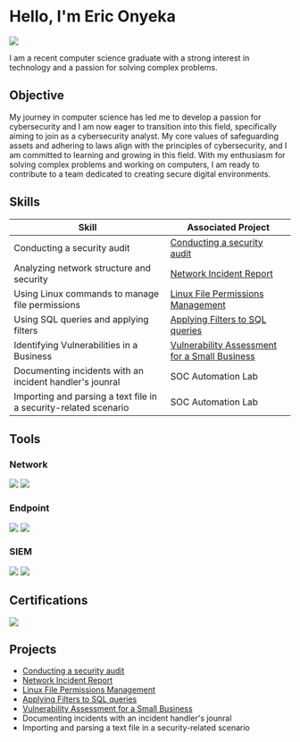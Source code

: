 # Hello, I'm Eric Onyeka
<a href="https://linkedin.com"><img src="https://img.shields.io/badge/-LinkedIn-0072b1?&style=for-the-badge&logo=linkedin&logoColor=white" /></a>


I am a recent computer science graduate with a strong interest in technology and a passion for solving complex problems.

## Objective

My journey in computer science has led me to develop a passion for cybersecurity and I am now eager to transition into this field, specifically aiming to join as a cybersecurity analyst.  My core values of safeguarding assets and adhering to laws align with the principles of cybersecurity, and I am committed to learning and growing in this field. With my enthusiasm for solving complex problems and working on computers, I am ready to contribute to a team dedicated to creating secure digital environments.


## Skills

| Skill                                         | Associated Project         |
|-----------------------------------------------|----------------------------|
|      Conducting a security audit     | <a href="https://github.com/ericonyeka2/Conducting-a-security-audit">Conducting a security audit</a>|
| Analyzing network structure and security | <a href="https://github.com/ericonyeka2/Network-Incident-Report---DDoS-Attack-Response/blob/main/README.md">Network Incident Report</a>|
| Using Linux commands to manage file permissions        | <a href="https://github.com/ericonyeka2/Linux-File-Permissions-Management/blob/main/README.md">Linux File Permissions Management</a>|
| Using SQL queries and applying filters  |<a href="https://github.com/ericonyeka2/Applying-filters-to-SQL-queries">Applying Filters to SQL queries</a> |
| Identifying Vulnerabilities in a Business|<a href="https://github.com/ericonyeka2/Vulnerability-Assessment-for-a-Small-Business/blob/main/README.md">Vulnerability Assessment for a Small Business</a> |
| Documenting incidents with an incident handler's jounral| SOC Automation Lab|
| Importing and parsing a text file in a security-related scenario| SOC Automation Lab|

## Tools

### Network
<div>
    <img src="https://img.shields.io/badge/-Wireshark-1679A7?&style=for-the-badge&logo=Wireshark&logoColor=white" />
    <img src="https://img.shields.io/badge/-Suricata-EF3B2D?&style=for-the-badge&logo=Suricata&logoColor=white" />
</div>

### Endpoint
<div>
    <img src="https://img.shields.io/badge/-Microsoft_Defender_for_Endpoint-00A4EF?&style=for-the-badge&logo=Microsoft&logoColor=white" />
    <img src="https://img.shields.io/badge/-Velociraptor-4B275F?&style=for-the-badge&logo=Velociraptor&logoColor=white" />
</div>

### SIEM
<div>
    <img src="https://img.shields.io/badge/-Microsoft_Sentinel-0078D4?&style=for-the-badge&logo=Microsoft&logoColor=white" />
    <img src="https://img.shields.io/badge/-Splunk-000000?&style=for-the-badge&logo=Splunk&logoColor=white" />
</div>

## Certifications

<div>
    <a href="https://coursera.org/share/ff72fefe626421ed291ae095b181bf77" target="_blank">
    <img src="https://img.shields.io/badge/-Google%20Cybersecurity-4285F4?&style=for-the-badge&logo=Google&logoColor=white" />
</a>

</div>

## Projects
- <a href="https://github.com/ericonyeka2/Conducting-a-security-audit">Conducting a security audit</a>
-  <a href="https://github.com/ericonyeka2/Network-Incident-Report---DDoS-Attack-Response/blob/main/README.md">Network Incident Report</a>
- <a href="https://github.com/ericonyeka2/Linux-File-Permissions-Management/blob/main/README.md">Linux File Permissions Management</a>
- <a href="https://github.com/ericonyeka2/Applying-filters-to-SQL-queries">Applying Filters to SQL queries</a> 
- <a href="https://github.com/ericonyeka2/Vulnerability-Assessment-for-a-Small-Business/blob/main/README.md">Vulnerability Assessment for a Small Business</a>
- Documenting incidents with an incident handler's jounral
- Importing and parsing a text file in a security-related scenario
